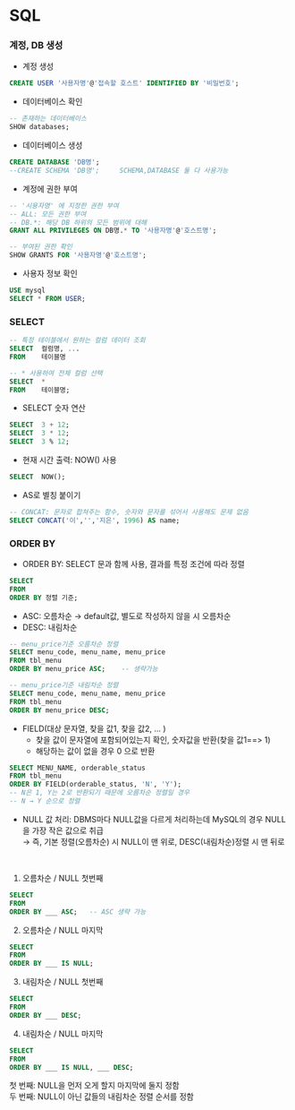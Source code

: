 # SQL

### 계정, DB 생성

- 계정 생성
```SQL
CREATE USER '사용자명'@'접속할 호스트' IDENTIFIED BY '비밀번호';
```

- 데이터베이스 확인
```SQL
-- 존재하는 데이터베이스
SHOW databases;
```

- 데이터베이스 생성
```SQL
CREATE DATABASE 'DB명';
--CREATE SCHEMA 'DB명';     SCHEMA,DATABASE 둘 다 사용가능
```

- 계정에 권한 부여
```SQL
-- '시용자명' 에 지정한 권한 부여
-- ALL: 모든 권한 부여
-- DB.*: 해당 DB 하위의 모든 범위에 대해
GRANT ALL PRIVILEGES ON DB명.* TO '사용자명'@'호스트명';
```

```SQL
-- 부여된 권한 확인
SHOW GRANTS FOR '사용자명'@'호스트명';
```

- 사용자 정보 확인
```SQL
USE mysql
SELECT * FROM USER;
```


### SELECT

```SQL
-- 특정 테이블에서 원하는 컬럼 데이터 조회
SELECT  컬럼명, ...
FROM    테이블명

-- * 사용하여 전체 컬럼 선택
SELECT  *
FROM    테이블명;
```

- SELECT 숫자 연산
```SQL
SELECT  3 + 12;
SELECT  3 * 12;
SELECT  3 % 12;
```

- 현재 시간 출력: NOW() 사용
```SQL
SELECT  NOW();
```

- AS로 별칭 붙이기
```SQL
-- CONCAT: 문자로 합쳐주는 함수, 숫자와 문자를 섞어서 사용해도 문제 없음
SELECT CONCAT('이','','지은', 1996) AS name;
```
### ORDER BY
- ORDER BY: SELECT 문과 함께 사용, 결과를 특정 조건에 따라 정렬

```SQL
SELECT
FROM
ORDER BY 정렬 기준;
```

- ASC: 오름차순     → default값, 별도로 작성하지 않을 시 오름차순
- DESC: 내림차순

```SQL
-- menu_price기준 오름차순 정렬
SELECT menu_code, menu_name, menu_price
FROM tbl_menu
ORDER BY menu_price ASC;    -- 생략가능

-- menu_price기준 내림차순 정렬
SELECT menu_code, menu_name, menu_price
FROM tbl_menu
ORDER BY menu_price DESC;
```

- FIELD(대상 문자열, 찾을 값1, 찾을 값2, ... )
    - 찾을 값이 문자열에 포함되어있는지 확인, 숫자값을 반환(찾을 값1==> 1)
    - 해당하는 값이 없을 경우 0 으로 반환

```SQL
SELECT MENU_NAME, orderable_status
FROM tbl_menu
ORDER BY FIELD(orderable_status, 'N', 'Y');
-- N은 1, Y는 2로 반환되기 때문에 오름차순 정렬일 경우
-- N → Y 순으로 정렬
```

- NULL 값 처리: DBMS마다 NULL값을 다르게 처리하는데 MySQL의 경우 NULL을 가장 작은 값으로 취급   <br>
    → 즉, 기본 정렬(오름차순) 시 NULL이 맨 위로, DESC(내림차순)정렬 시 맨 뒤로

<br>

1. 오름차순 / NULL 첫번째
```SQL
SELECT
FROM
ORDER BY ___ ASC;   -- ASC 생략 가능
```

2. 오름차순 / NULL 마지막
```SQL
SELECT
FROM
ORDER BY ___ IS NULL;
```

3. 내림차순 / NULL 첫번째
```SQL
SELECT
FROM
ORDER BY ___ DESC;
```

4. 내림차순 / NULL 마지막
```SQL
SELECT
FROM
ORDER BY ___ IS NULL, ___ DESC;
```
첫 번째: NULL을 먼저 오게 할지 마지막에 둘지 정함 <br>
두 번째: NULL이 아닌 값들의 내림차순 정렬 순서를 정함